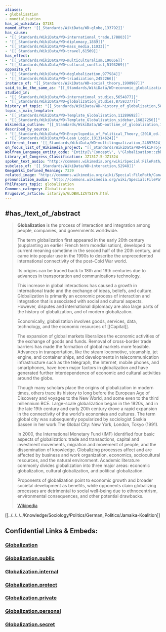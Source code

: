 ```yaml
---
aliases:
- globalisation
- mondialisation
has_id_wikidata: Q7181
named_after: '[[_Standards/WikiData/WD~globe,133792]]'
has_cause:
- "[[_Standards/WikiData/WD~international_trade,178803]]"
- '[[_Standards/WikiData/WD~diplomacy,1889]]'
- "[[_Standards/WikiData/WD~mass_media,11033]]"
- '[[_Standards/WikiData/WD~travel,61509]]'
has_effect:
- '[[_Standards/WikiData/WD~multiculturalism,190656]]'
- "[[_Standards/WikiData/WD~cultural_conflict,5193269]]"
opposite_of:
- '[[_Standards/WikiData/WD~deglobalization,977984]]'
- '[[_Standards/WikiData/WD~triadization,2452266]]'
instance_of: "[[_Standards/WikiData/WD~social_theory,1990987]]"
said_to_be_the_same_as: "[[_Standards/WikiData/WD~economic_globalization,2339766]]"
studied_in:
- "[[_Standards/WikiData/WD~international_studies,5654877]]"
- "[[_Standards/WikiData/WD~globalization_studies,87593377]]"
history_of_topic: "[[_Standards/WikiData/WD~history_of_globalization,5867928]]"
topic_s_main_template:
- '[[_Standards/WikiData/WD~Template_Globalization,11289692]]'
- "[[_Standards/WikiData/WD~Template_Globalization_sidebar,16827250]]"
Wikimedia_outline: "[[_Standards/WikiData/WD~outline_of_globalization,17164731]]"
described_by_source:
- "[[_Standards/WikiData/WD~Encyclopedia_of_Political_Theory_(2010_ed.),20743760]]"
- "[[_Standards/WikiData/WD~Lean_Logic,101314624]]"
different_from: '[[_Standards/WikiData/WD~multilingualization,24897624]]'
on_focus_list_of_Wikimedia_project: "[[_Standards/WikiData/WD~WikiProject_Zika_Corpus,54439832]]"
Wolfram_Language_entity_code: "Entity[\"Concept\", \"Globalisation::zbks4\"]"
Library_of_Congress_Classification: JZ1317.5-JZ1324
spoken_text_audio: "http://commons.wikimedia.org/wiki/Special:FilePath/Wikipedia%20-%20Globalization.mp3"
subclass_of: '[[_Standards/WikiData/WD~interaction,52948]]'
OmegaWiki_Defined_Meaning: 7329
related_image: "http://commons.wikimedia.org/wiki/Special:FilePath/Canal%20de%20Panam%C3%A1%20Mayo%202008%20342.jpg"
pronunciation_audio: "http://commons.wikimedia.org/wiki/Special:FilePath/LL-Q34057%20%28tgl%29-Kunokuno-Globalisasyon.wav"
PhilPapers_topic: globalization
Commons_category: Globalization
Krugosvet_article: istoriya/GLOBALIZATSIYA.html
---
```


## #has_/text_of_/abstract 

> **Globalization** is the process of interaction 
> and integration among people, companies, and governments worldwide. 
> 
> The term globalization first appeared in the early 20th century 
> (supplanting an earlier French term mondialisation), 
> developed its current meaning sometime in the second half of the 20th century, 
> and came into popular use in the 1990s to describe the 
> unprecedented international connectivity of the post–Cold War world. 
> 
> Its origins can be traced back to 18th and 19th centuries 
> due to advances in transportation and communications technology. 
> 
> This increase in global interactions has caused a growth in international trade 
> and the exchange of ideas, beliefs, and culture. 
> Globalization is primarily an economic process of interaction and integration 
> that is associated with social and cultural aspects. 
> However, disputes and international diplomacy are also 
> large parts of the history of globalization, and of modern globalization.
>
> Economically, globalization involves goods, services, data, technology, 
> and the economic resources of [[Capital]]. 
> 
> The expansion of global markets liberalizes the economic activities of the exchange of goods and funds. Removal of cross-border trade barriers has made the formation of global markets more feasible. Advances in transportation, like the steam locomotive, steamship, jet engine, and container ships, and developments in telecommunication infrastructure such as the telegraph, the Internet, mobile phones, and smartphones, have been major factors in globalization and have generated further interdependence of economic and cultural activities around the globe.
>
> Though many scholars place the origins of globalization in modern times, others trace its history to long before the European Age of Discovery and voyages to the New World, and some even to the third millennium BCE. Large-scale globalization began in the 1820s, and in the late 19th century and early 20th century drove a rapid expansion in the connectivity of the world's economies and cultures. The term global city was subsequently popularized by sociologist Saskia Sassen in her work The Global City: New York, London, Tokyo (1991).
>
> In 2000, the International Monetary Fund (IMF) identified four basic aspects of globalization: trade and transactions, capital and investment movements, migration and movement of people, and the dissemination of knowledge. Globalizing processes affect and are affected by business and work organization, economics, sociocultural resources, and the natural environment. Academic literature commonly divides globalization into three major areas: economic globalization, cultural globalization, and political globalization.
>
> Proponents of globalization point to economic growth and broader societal development as benefits, while opponents claim globalizing processes are detrimental to social well-being due to ethnocentrism, environmental consequences, and other potential drawbacks.
>
> [Wikipedia](https://en.wikipedia.org/wiki/Globalization)


[[../../../../Knowledge/Sociology/Politics/German_Politics/Jamaika-Koalition]] 




## Confidential Links & Embeds: 

### [Globalization](/_Standards/bio/Society/Social_Issues/Globalization.md) 

### [Globalization.public](/_public/bio/Society/Social_Issues/Globalization.public.md) 

### [Globalization.internal](/_internal/bio/Society/Social_Issues/Globalization.internal.md) 

### [Globalization.protect](/_protect/bio/Society/Social_Issues/Globalization.protect.md) 

### [Globalization.private](/_private/bio/Society/Social_Issues/Globalization.private.md) 

### [Globalization.personal](/_personal/bio/Society/Social_Issues/Globalization.personal.md) 

### [Globalization.secret](/_secret/bio/Society/Social_Issues/Globalization.secret.md)

